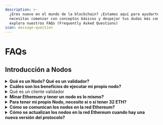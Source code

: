 ```yaml
---
description: >-
  ¿Eres nuevo en el mundo de la blockchain? ¡Estamos aquí para ayudarte! Si
  necesitas comenzar con conceptos básicos y despejar tus dudas más comunes,
  explora nuestros FAQs (Frequently Asked Questions)
icon: message-question
---
```


# FAQs

## **Introducción a Nodos**

<details>

<summary><strong>Qué es un Nodo? Qué es un validador?</strong></summary>

* En una blockchain, cualquier computadora conectada se llama nodo. Los nodos completos son aquellos que verifican todas las reglas de la red. Estos nodos validan completamente las transacciones y los bloques. Además, ayudan a la red aceptando transacciones y bloques de otros nodos completos, validándolos y retransmitiéndolos. Los nodos completos son esenciales para la integridad y seguridad de la blockchain, asegurando que todas las transacciones sean legítimas y sigan las reglas del protocolo.
* Un validador es una entidad virtual que reside en la Beacon Chain, representada por un balance, una llave pública y otras propiedades, y participa en el consenso de la red de Ethereum.

</details>

<details>

<summary><strong>Cuáles son los beneficios de ejecutar mi propio nodo?</strong></summary>

* Participar directamente en la red Ethereum.
* Aumentar la descentralización y seguridad de la red.
* Obtener recompensas si decides participar en la validación de transacciones

</details>

<details>

<summary>Qué es un cliente validador</summary>

Un cliente de validador es el software que actúa en nombre del validador al mantener y usar su llave privada para realizar atestaciones sobre el estado de la cadena. Un solo cliente validador puede mantener muchos pares de llaves, controlando múltiples validadores.

</details>

<details>

<summary><strong>Minar Ethereum y tener un nodo es lo mismo?</strong></summary>

No, minar Ethereum y tener un nodo no son lo mismo. Minar Ethereum implica resolver problemas matemáticos complejos para validar transacciones y añadirlas a la blockchain, a cambio de lo cual los mineros reciben recompensas en Ether. Tener un nodo, por otro lado, significa ejecutar un software que mantiene una copia de toda la blockchain y ayuda a mantener la red descentralizada.

</details>

<details>

<summary><strong>Para tener mi propio Nodo, necesito sí o sí tener 32 ETH?</strong></summary>

No necesariamente. El requisito de tener 32 ETH se aplica si quieres ser un validador en Ethereum 2.0, que es un sistema de prueba de participación (PoS). Sin embargo, para ejecutar un nodo en la red Ethereum actual, no necesitas tener ningún ETH. En cuanto a las redes de L2 como Optimism, Arbitrum y Lido, cada una puede tener sus propios requisitos para ejecutar un nodo.

</details>

<details>

<summary><strong>Cómo se comunican los nodos en la red Ethereum?</strong></summary>

Los nodos en la red Ethereum se comunican a través de un software especializado conocido como un cliente. Un “nodo” es cualquier instancia del software de un cliente de Ethereum que está conectado con otros ordenadores que también ejecutan el software de Ethereum, formando una red.

Existen dos tipos de clientes que un nodo necesita ejecutar:

1. **Cliente de ejecución**: Este cliente escucha las nuevas transacciones transmitidas en la red, las ejecuta en la Máquina Virtual de Ethereum (EVM), y mantiene el estado más reciente y la base de datos de todos los datos actuales de Ethereum.
2. **Cliente de consenso**: Este cliente implementa el algoritmo de consenso de la prueba de participación, que permite que la red alcance un acuerdo basado en datos validados del cliente de ejecución.

Además, existe una tercera pieza de software, conocida como “validador”, que se puede agregar al cliente de consenso, lo que permite que un nodo participe en la protección de la red.

Estos clientes trabajan juntos para hacer un seguimiento de la cadena de encabezado de Ethereum y permitir que los usuarios interactúen con la red Ethereum. La diversidad de clientes en diferentes lenguajes de programación desarrollados por diferentes equipos puede fortalecer la red reduciendo su dependencia de una sola base de código.

Es importante mencionar que existen diferentes tipos de nodos que cualquier cliente puede ejecutar dependiendo de sus necesidades específicas, ya sea una aplicación descentralizada (dapp) o una billetera. Estos incluyen nodos completos, nodos ligeros y nodos de archivo. Cada tipo de nodo interpretará los datos de manera diferente y ofrecerá diferentes métodos de sincronización.

</details>

<details>

<summary><strong>Cómo se actualizan los nodos en la red Ethereum cuando hay una nueva versión del protocolo?</strong></summary>

Cuando hay una nueva versión del protocolo Ethereum, los nodos en la red deben actualizarse para seguir siendo compatibles con la red:

1. **Anuncio de la actualización**: La Ethereum Foundation anuncia la actualización en su blog oficial. Por ejemplo, la actualización de la red principal llamada “Dencun” se anunció para activarse en la época 269568, el 13 de marzo de 2024 a las 13:55 UTC.
2. **Actualización del software**: Los operadores de nodos y los participantes deben actualizar su software a las versiones enumeradas en el anuncio. Esto implica descargar e instalar la nueva versión del software del cliente Ethereum en su nodo.
3. **Sincronización con la red**: Una vez que se ha instalado la nueva versión del software, el nodo debe sincronizarse con el último estado de la red. Esto implica descargar datos de otros nodos (pares), verificar criptográficamente su integridad y construir una base de datos local de la cadena de bloques.
4. **Conexión a la red**: Cuando un nuevo nodo se une a la red Ethereum o se actualiza, necesita conectarse a nodos que ya están en la red para luego descubrir nuevos pares. Estos puntos de entrada en la red Ethereum se llaman nodos de arranque.

Es importante mencionar que mantener un nodo actualizado puede requerir un cierto nivel de conocimiento técnico y dedicación. Sin embargo, es una contribución valiosa para la red.

</details>

